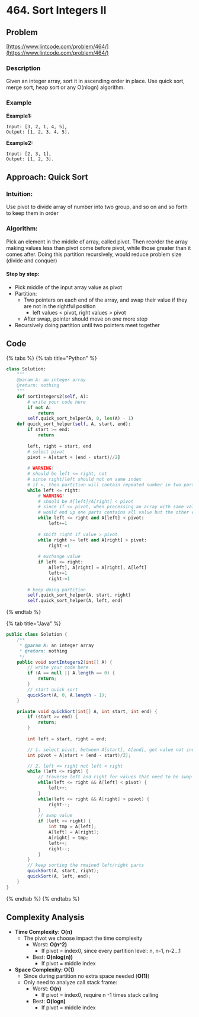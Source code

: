 # 464. Sort Integers II

## Problem

[https://www.lintcode.com/problem/464/](https://www.lintcode.com/problem/464/)

### Description 

Given an integer array, sort it in ascending order in place. Use quick sort, merge sort, heap sort or any O\(nlogn\) algorithm.

### Example

**Example1:**

```text
Input: [3, 2, 1, 4, 5], 
Output: [1, 2, 3, 4, 5].
```

**Example2:**

```text
Input: [2, 3, 1], 
Output: [1, 2, 3].
```

## Approach: Quick Sort

### Intuition:

Use pivot to divide array of number into two group, and so on and so forth to keep them in order

### Algorithm: 

Pick an element in the middle of array, called pivot. Then reorder the array making values less than pivot come before pivot, while those greater than it comes after. Doing this partition recursively, would reduce problem size \(divide and conquer\)

#### Step by step: 

* Pick middle of the input array value as pivot
* Partition: 
  * Two pointers on each end of the array, and swap their value if they are not in the rightful position
    * left values &lt; pivot, right values &gt; pivot
  * After swap, pointer should move on one more step
* Recursively doing partition until two pointers meet together

## Code

{% tabs %}
{% tab title="Python" %}
```python
class Solution:
    """
    @param A: an integer array
    @return: nothing
    """
    def sortIntegers2(self, A):
        # write your code here
        if not A: 
            return 
        self.quick_sort_helper(A, 0, len(A) - 1)
    def quick_sort_helper(self, A, start, end):
        if start >= end:
            return 
        
        left, right = start, end
        # select pivot 
        pivot = A[start + (end - start)//2]
        
        # WARNING!
        # should be left <= right, not 
        # since right/left should not on same index
        # if <, then partition will contain repeated number in two parts
        while left <= right:
            # WARNING!
            # shuold be A[left]/A[right] < pivot
            # since if <= pivot, when processing an array with same value
            # would end up one parts contains all value but the other empty
            while left <= right and A[left] < pivot:
                left+=1
            
            # shift right if value > pivot
            while right >= left and A[right] > pivot:
                right-=1
            
            # exchange value
            if left <= right:
                A[left], A[right] = A[right], A[left]
                left+=1
                right-=1
        
        # keep doing partition        
        self.quick_sort_helper(A, start, right)
        self.quick_sort_helper(A, left, end)
```
{% endtab %}

{% tab title="Java" %}
```java
public class Solution {
    /**
     * @param A: an integer array
     * @return: nothing
     */
    public void sortIntegers2(int[] A) {
        // write your code here
        if (A == null || A.length == 0) {
            return;
        }
        // start quick sort 
        quickSort(A, 0, A.length - 1);
    }

    private void quickSort(int[] A, int start, int end) {
        if (start >= end) {
            return;
        }
     
        int left = start, right = end;

        // 1. select pivot, between A[start], A[end], get value not index 
        int pivot = A[start + (end - start)/2];

        // 2. left <= right not left < right
        while (left <= right) {
            // traverse left and right for values that need to be swap
            while(left <= right && A[left] < pivot) {
                left++;
            }
            while(left <= right && A[right] > pivot) {
                right--;
            }
            // swap value 
            if (left <= right) {
                int tmp = A[left];
                A[left] = A[right];
                A[right] = tmp;
                left++;
                right--;
            }
        }
        // keep sorting the rmained left/right parts
        quickSort(A, start, right);
        quickSort(A, left, end);
    }
}
```
{% endtab %}
{% endtabs %}

## Complexity Analysis

* **Time Complexity:** **O\(n\)**
  * The pivot we choose impact the time complexity
    * Worst: **O\(n^2\)**
      * If pivot = index0, since every partition level: n, n-1, n-2...1
    * Best: **O\(nlog\(n\)\)**
      * If pivot = middle index
* **Space Complexity: O\(1\)**
  * Since during partition no extra space needed \(**O\(1\)**\)
  * Only need to analyze call stack frame:
    * Worst: **O\(n\)**
      * If pivot = index0, require n -1 times stack calling
    * Best: **O\(logn\)**
      * If pivot = middle index



